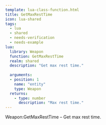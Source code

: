 ```yaml
---
template: lua-class-function.html
title: GetMaxRestTime
icon: lua-shared
tags:
  - lua
  - shared
  - needs-verification
  - needs-example
lua:
  library: Weapon
  function: GetMaxRestTime
  realm: shared
  description: "Get max rest time."
  
  arguments:
  - position: 1
    name: "entity"
    type: Weapon
  returns:
    - type: number
      description: "Max rest time."
---
```


<div class="lua__search__keywords">
Weapon:GetMaxRestTime &#x2013; Get max rest time.
</div>
